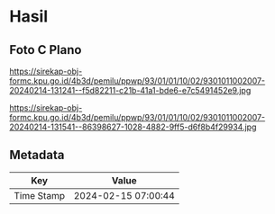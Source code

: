 # Hasil

## Foto C Plano

https://sirekap-obj-formc.kpu.go.id/4b3d/pemilu/ppwp/93/01/01/10/02/9301011002007-20240214-131241--f5d82211-c21b-41a1-bde6-e7c5491452e9.jpg

https://sirekap-obj-formc.kpu.go.id/4b3d/pemilu/ppwp/93/01/01/10/02/9301011002007-20240214-131541--86398627-1028-4882-9ff5-d6f8b4f29934.jpg


## Metadata

| Key        | Value               |
| ---------- | ------------------- |
| Time Stamp | 2024-02-15 07:00:44 |



